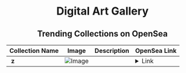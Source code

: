 <div align="center">

# Digital Art Gallery

## Trending Collections on OpenSea

| Collection Name                       | Image                                                                                     | Description                       | OpenSea Link                                                                                          |
|---------------------------------------|-------------------------------------------------------------------------------------------|-----------------------------------|--------------------------------------------------------------------------------------------------------|
| **­ z** | ![Image](https://i.seadn.io/s/raw/files/b1adc851b52f3dc7811069917061eb6e.png?w=500&auto=format?w=200&auto=format) |  | <details><summary>Link</summary>[­ z](https://opensea.io/collection/z-532)</details> |

</div>